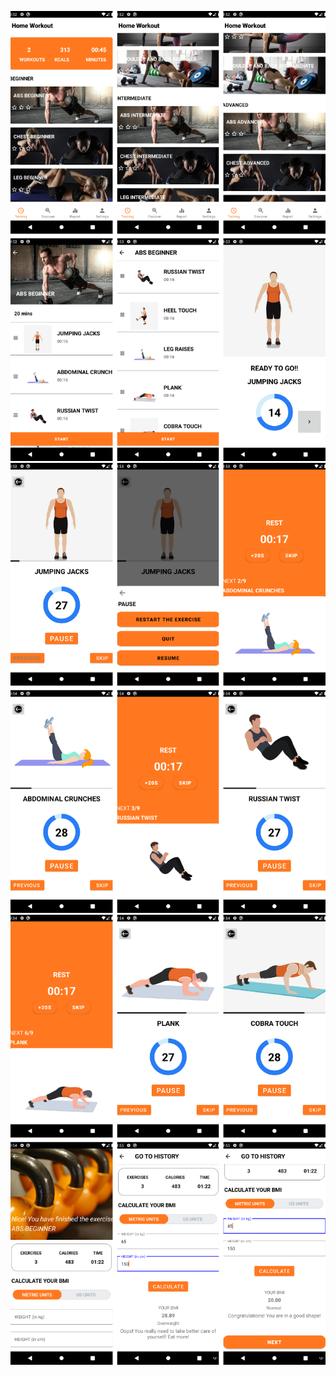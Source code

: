 ![image alt](https://github.com/SeethaIndiran/Home-Workout/blob/050d0bb587c8149b525f948534d6a7e7a882f23d/1%5B2%5D.png)
![image alt](https://github.com/SeethaIndiran/Home-Workout/blob/39c7ec4eb2f3677881b97292ab3ca2480dcd5dcf/2%5B1%5D.png)
![image alt](https://github.com/SeethaIndiran/Home-Workout/blob/6bf147f8b6f167455d1b6776fd28dee656f85f16/3%5B1%5D.png)
